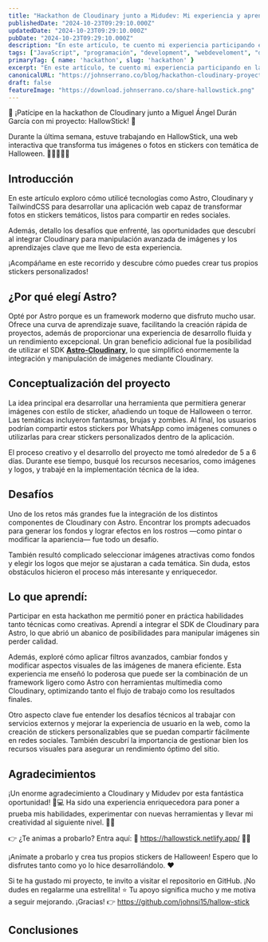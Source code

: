 ```yaml
---
title: "Hackathon de Cloudinary junto a Midudev: Mi experiencia y aprendizajes al participar"
publishedDate: "2024-10-23T09:29:10.000Z"
updatedDate: "2024-10-23T09:29:10.000Z"
pubDate: "2024-10-23T09:29:10.000Z"
description: "En este artículo, te cuento mi experiencia participando en la Hackathon de Cloudinary con un proyecto especial de Halloween llamado HallowStick."
tags: ["JavaScript", "programación", "development", "webdeveloment", "desarrollo-web", "TypeScript", "frontend", "front-end", "cloudinary", "hackathon", "software", "web", "johnserrano.co", "johnserrano", "estado", "halloween", "Astro"]
primaryTag: { name: 'hackathon', slug: 'hackathon' }
excerpt: "En este artículo, te cuento mi experiencia participando en la Hackathon de Cloudinary con un proyecto especial de Halloween llamado HallowStick."
canonicalURL: "https://johnserrano.co/blog/hackathon-cloudinary-proyecto-halloween"
draft: false
featureImage: "https://download.johnserrano.co/share-hallowstick.png"
---
```


🎃 ¡Patícipe en la hackathon de Cloudinary junto a Miguel Ángel Durán García con mi proyecto: HallowStick! 👻

Durante la última semana, estuve trabajando en HallowStick, una web interactiva que transforma tus imágenes o fotos en stickers con temática de Halloween. 🧛‍♂️🧟‍♀️🎨 

## Introducción

En este artículo exploro cómo utilicé tecnologías como Astro, Cloudinary y TailwindCSS para desarrollar una aplicación web capaz de transformar fotos en stickers temáticos, listos para compartir en redes sociales. 

Además, detallo los desafíos que enfrenté, las oportunidades que descubrí al integrar Cloudinary para manipulación avanzada de imágenes y los aprendizajes clave que me llevo de esta experiencia. 

¡Acompáñame en este recorrido y descubre cómo puedes crear tus propios stickers personalizados!

## ¿Por qué elegí Astro?

Opté por Astro porque es un framework moderno que disfruto mucho usar. Ofrece una curva de aprendizaje suave, facilitando la creación rápida de proyectos, además de proporcionar una experiencia de desarrollo fluida y un rendimiento excepcional. Un gran beneficio adicional fue la posibilidad de utilizar el SDK [**Astro-Cloudinary**](https://astro.cloudinary.dev/), lo que simplificó enormemente la integración y manipulación de imágenes mediante Cloudinary.

## Conceptualización del proyecto

La idea principal era desarrollar una herramienta que permitiera generar imágenes con estilo de sticker, añadiendo un toque de Halloween o terror. Las temáticas incluyeron fantasmas, brujas y zombies. Al final, los usuarios podrían compartir estos stickers por WhatsApp como imágenes comunes o utilizarlas para crear stickers personalizados dentro de la aplicación.

El proceso creativo y el desarrollo del proyecto me tomó alrededor de 5 a 6 días. Durante ese tiempo, busqué los recursos necesarios, como imágenes y logos, y trabajé en la implementación técnica de la idea.

## Desafíos

Uno de los retos más grandes fue la integración de los distintos componentes de Cloudinary con Astro. Encontrar los prompts adecuados para generar los fondos y lograr efectos en los rostros —como pintar o modificar la apariencia— fue todo un desafío. 

También resultó complicado seleccionar imágenes atractivas como fondos y elegir los logos que mejor se ajustaran a cada temática. Sin duda, estos obstáculos hicieron el proceso más interesante y enriquecedor.

## Lo que aprendí:

Participar en esta hackathon me permitió poner en práctica habilidades tanto técnicas como creativas. Aprendí a integrar el SDK de Cloudinary para Astro, lo que abrió un abanico de posibilidades para manipular imágenes sin perder calidad. 

Además, exploré cómo aplicar filtros avanzados, cambiar fondos y modificar aspectos visuales de las imágenes de manera eficiente. Esta experiencia me enseñó lo poderosa que puede ser la combinación de un framework ligero como Astro con herramientas multimedia como Cloudinary, optimizando tanto el flujo de trabajo como los resultados finales.

Otro aspecto clave fue entender los desafíos técnicos al trabajar con servicios externos y mejorar la experiencia de usuario en la web, como la creación de stickers personalizables que se puedan compartir fácilmente en redes sociales. También descubrí la importancia de gestionar bien los recursos visuales para asegurar un rendimiento óptimo del sitio.

## Agradecimientos

¡Un enorme agradecimiento a Cloudinary y Midudev por esta fantástica oportunidad! 🎉💻 Ha sido una experiencia enriquecedora para poner a prueba mis habilidades, experimentar con nuevas herramientas y llevar mi creatividad al siguiente nivel. 🚀🧠

👉 ¿Te animas a probarlo? Entra aquí: 🔗 https://hallowstick.netlify.app/ 🎃👻

¡Anímate a probarlo y crea tus propios stickers de Halloween! Espero que lo disfrutes tanto como yo lo hice desarrollándolo. ❤️

Si te ha gustado mi proyecto, te invito a visitar el repositorio en GitHub. ¡No dudes en regalarme una estrellita! ⭐ Tu apoyo significa mucho y me motiva a seguir mejorando. ¡Gracias! 👉 https://github.com/johnsi15/hallow-stick

## Conclusiones

